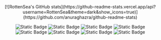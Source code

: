 <!--
**RottenSea/RottenSea** is a ✨ _special_ ✨ repository because its `README.md` (this file) appears on your GitHub profile.

Here are some ideas to get you started:

- 🔭 I’m currently working on ...
- 🌱 I’m currently learning ...
- 👯 I’m looking to collaborate on ...
- 🤔 I’m looking for help with ...
- 💬 Ask me about ...
- 📫 How to reach me: ...
- 😄 Pronouns: ...
- ⚡ Fun fact: ...
-->

<div align="center">
[![RottenSea's GitHub stats](https://github-readme-stats.vercel.app/api?username=RottenSea&theme=dark&show_icons=true)](https://github.com/anuraghazra/github-readme-stats)

![Static Badge](https://img.shields.io/badge/C-03599C?logo=c&logoColor=white)
![Static Badge](https://img.shields.io/badge/C%2B%2B-9C033A?logo=cplusplus&logoColor=white)
![Static Badge](https://img.shields.io/badge/HTML-E34F26?logo=html5&logoColor=white)
![Static Badge](https://img.shields.io/badge/CSS-1572B6?logo=css3&logoColor=white)
![Static Badge](https://img.shields.io/badge/JavaScript-C5A600?logo=javascript&logoColor=white)
![Static Badge](https://img.shields.io/badge/npm-CB3837?logo=npm&logoColor=white)
![Static Badge](https://img.shields.io/badge/Node.js-5FA04E?logo=nodedotjs&logoColor=white)
![Static Badge](https://img.shields.io/badge/Electron-47848F?logo=electron&logoColor=white)
</div>






